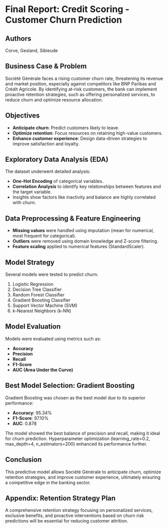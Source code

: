 # Final Report: Credit Scoring - Customer Churn Prediction

## Authors
Corve, Gesland, Sibieude

## Business Case & Problem
Société Générale faces a rising customer churn rate, threatening its revenue and market position, especially against competitors like BNP Paribas and Crédit Agricole. By identifying at-risk customers, the bank can implement proactive retention strategies, such as offering personalized services, to reduce churn and optimize resource allocation.

## Objectives
- **Anticipate churn**: Predict customers likely to leave.
- **Optimize retention**: Focus resources on retaining high-value customers.
- **Enhance customer experience**: Design data-driven strategies to improve satisfaction and loyalty.

## Exploratory Data Analysis (EDA)
The dataset underwent detailed analysis:
- **One-Hot Encoding** of categorical variables.
- **Correlation Analysis** to identify key relationships between features and the target variable.
- Insights show factors like inactivity and balance are highly correlated with churn.

## Data Preprocessing & Feature Engineering
- **Missing values** were handled using imputation (mean for numerical, most frequent for categorical).
- **Outliers** were removed using domain knowledge and Z-score filtering.
- **Feature scaling** applied to numerical features (StandardScaler).

## Model Strategy
Several models were tested to predict churn:
1. Logistic Regression
2. Decision Tree Classifier
3. Random Forest Classifier
4. Gradient Boosting Classifier
5. Support Vector Machine (SVM)
6. k-Nearest Neighbors (k-NN)

## Model Evaluation
Models were evaluated using metrics such as:
- **Accuracy**
- **Precision**
- **Recall**
- **F1-Score**
- **AUC (Area Under the Curve)**

## Best Model Selection: Gradient Boosting
Gradient Boosting was chosen as the best model due to its superior performance:
- **Accuracy**: 95.34%
- **F1-Score**: 97.10%
- **AUC**: 0.878

The model showed the best balance of precision and recall, making it ideal for churn prediction. Hyperparameter optimization (learning_rate=0.2, max_depth=4, n_estimators=200) enhanced its performance further.

## Conclusion
This predictive model allows Société Générale to anticipate churn, optimize retention strategies, and improve customer experience, ultimately ensuring a competitive edge in the banking sector.

## Appendix: Retention Strategy Plan
A comprehensive retention strategy focusing on personalized services, exclusive benefits, and proactive interventions based on churn risk predictions will be essential for reducing customer attrition.
